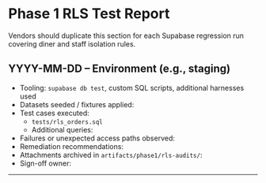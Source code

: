 # Phase 1 RLS Test Report

Vendors should duplicate this section for each Supabase regression run covering diner and staff isolation rules.

## YYYY-MM-DD – Environment (e.g., staging)
- Tooling: `supabase db test`, custom SQL scripts, additional harnesses used
- Datasets seeded / fixtures applied:
- Test cases executed:
  - `tests/rls_orders.sql`
  - Additional queries:
- Failures or unexpected access paths observed:
- Remediation recommendations:
- Attachments archived in `artifacts/phase1/rls-audits/`:
- Sign-off owner:

---
